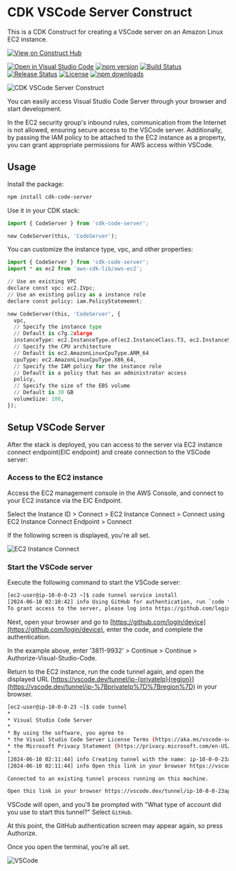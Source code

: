 # CDK VSCode Server Construct

This is a CDK Construct for creating a VSCode server on an Amazon Linux EC2 instance.

[![View on Construct Hub](https://constructs.dev/badge?package=cdk-code-server)](https://constructs.dev/packages/cdk-code-server)

[![Open in Visual Studio Code](https://img.shields.io/static/v1?logo=visualstudiocode&label=&message=Open%20in%20Visual%20Studio%20Code&labelColor=2c2c32&color=007acc&logoColor=007acc)](https://open.vscode.dev/badmintoncryer/cdk-code-server)
[![npm version](https://badge.fury.io/js/cdk-code-server.svg)](https://badge.fury.io/js/cdk-code-server)
[![Build Status](https://github.com/badmintoncryer/cdk-code-server/actions/workflows/build.yml/badge.svg)](https://github.com/badmintoncryer/cdk-code-server/actions/workflows/build.yml)
[![Release Status](https://github.com/badmintoncryer/cdk-code-server/actions/workflows/release.yml/badge.svg)](https://github.com/badmintoncryer/cdk-code-server/actions/workflows/release.yml)
[![License](https://img.shields.io/badge/License-Apache%202.0-blue.svg)](https://opensource.org/licenses/Apache-2.0)
[![npm downloads](https://img.shields.io/npm/dm/cdk-code-server.svg?style=flat)](https://www.npmjs.com/package/cdk-code-server)

![CDK VSCode Server Construct](./images/code-server.png)

You can easily access Visual Studio Code Server through your browser and start development.

In the EC2 security group's inbound rules, communication from the Internet is not allowed, ensuring secure access to the VSCode server.
Additionally, by passing the IAM policy to be attached to the EC2 instance as a property, you can grant appropriate permissions for AWS access within VSCode.

## Usage

Install the package:

```bash
npm install cdk-code-server
```

Use it in your CDK stack:

```python
import { CodeServer } from 'cdk-code-server';

new CodeServer(this, 'CodeServer');
```

You can customize the instance type, vpc, and other properties:

```python
import { CodeServer } from 'cdk-code-server';
import * as ec2 from 'aws-cdk-lib/aws-ec2';

// Use an existing VPC
declare const vpc: ec2.IVpc;
// Use an existing policy as a instance role
declare const policy: iam.PolicyStatememnt;

new CodeServer(this, 'CodeServer', {
  vpc,
  // Specify the instance type
  // Default is c7g.2xlarge
  instanceType: ec2.InstanceType.of(ec2.InstanceClass.T3, ec2.InstanceSize.MEDIUM),
  // Specify the CPU architecture
  // Default is ec2.AmazonLinuxCpuType.ARM_64
  cpuType: ec2.AmazonLinuxCpuType.X86_64,
  // Specify the IAM policy for the instance role
  // Default is a policy that has an administrator access
  policy,
  // Specify the size of the EBS volume
  // Default is 30 GB
  volumeSize: 100,
});
```

## Setup VSCode Server

After the stack is deployed, you can access to the server via EC2 instance connect endpoint(EIC endpoint) and create connection to the VSCode server:

### Access to the EC2 instance

Access the EC2 management console in the AWS Console, and connect to your EC2 instance via the EIC Endpoint.

Select the Instance ID > Connect > EC2 Instance Connect > Connect using EC2 Instance Connect Endpoint > Connect

If the following screen is displayed, you're all set.

![EC2 Instance Connect](./images/console.png)

### Start the VSCode server

Execute the following command to start the VSCode server:

```sh
[ec2-user@ip-10-0-0-23 ~]$ code tunnel service install
[2024-06-10 02:10:42] info Using GitHub for authentication, run `code tunnel user login --provider <provider>` option to change this.
To grant access to the server, please log into https://github.com/login/device and use code 3811-9932
```

Next, open your browser and go to [https://github.com/login/device](https://github.com/login/device), enter the code, and complete the authentication.

In the example above, enter '3811-9932' > Continue > Continue > Authorize-Visual-Studio-Code.

Return to the EC2 instance, run the code tunnel again, and open the displayed URL [https://vscode.dev/tunnel/ip-{privateIp}{region}](https://vscode.dev/tunnel/ip-%7BprivateIp%7D%7Bregion%7D) in your browser.

```sh
[ec2-user@ip-10-0-0-23 ~]$ code tunnel
*
* Visual Studio Code Server
*
* By using the software, you agree to
* the Visual Studio Code Server License Terms (https://aka.ms/vscode-server-license) and
* the Microsoft Privacy Statement (https://privacy.microsoft.com/en-US/privacystatement).
*
[2024-06-10 02:11:44] info Creating tunnel with the name: ip-10-0-0-23ap-north
[2024-06-10 02:11:44] info Open this link in your browser https://vscode.dev/tunnel/ip-10-0-0-23ap-north

Connected to an existing tunnel process running on this machine.

Open this link in your browser https://vscode.dev/tunnel/ip-10-0-0-23ap-north
```

VSCode will open, and you'll be prompted with "What type of account did you use to start this tunnel?" Select `GitHub`.

At this point, the GitHub authentication screen may appear again, so press Authorize.

Once you open the terminal, you’re all set.

![VSCode](./images/vscode.png)
